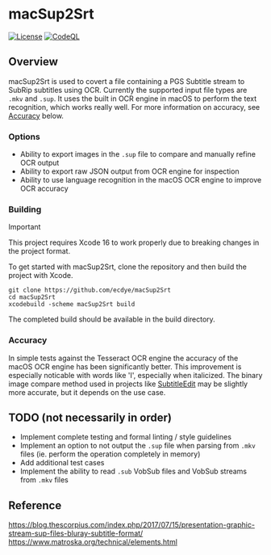 # macSup2Srt
[![License](https://img.shields.io/github/license/ecdye/macSup2Srt)](https://github.com/ecdye/macSup2Srt/blob/main/LICENSE.md)
[![CodeQL](https://github.com/ecdye/macSup2Srt/actions/workflows/codeql.yml/badge.svg)](https://github.com/ecdye/macSup2Srt/actions/workflows/codeql.yml)


## Overview

macSup2Srt is used to covert a file containing a PGS Subtitle stream to SubRip subtitles using OCR.
Currently the supported input file types are `.mkv` and `.sup`.
It uses the built in OCR engine in macOS to perform the text recognition, which works really well.
For more information on accuracy, see [Accuracy](#accuracy) below.


### Options

- Ability to export images in the `.sup` file to compare and manually refine OCR output
- Ability to export raw JSON output from OCR engine for inspection
- Ability to use language recognition in the macOS OCR engine to improve OCR accuracy


### Building

> [!IMPORTANT]
> This project requires Xcode 16 to work properly due to breaking changes in the project format.

To get started with macSup2Srt, clone the repository and then build the project with Xcode.

``` shell
git clone https://github.com/ecdye/macSup2Srt
cd macSup2Srt
xcodebuild -scheme macSup2Srt build
```

The completed build should be available in the build directory.

### Accuracy

In simple tests against the Tesseract OCR engine the accuracy of the macOS OCR engine has been significantly better.
This improvement is especially noticable with words like 'I', especially when italicized.
The binary image compare method used in projects like [SubtitleEdit](https://github.com/SubtitleEdit/subtitleedit) may be slightly more accurate, but it depends on the use case.

## TODO (not necessarily in order)

- Implement complete testing and formal linting / style guidelines
- Implement an option to not output the `.sup` file when parsing from `.mkv` files (ie. perform the operation completely in memory)
- Add additional test cases
- Implement the ability to read `.sub` VobSub files and VobSub streams from `.mkv` files

## Reference

<https://blog.thescorpius.com/index.php/2017/07/15/presentation-graphic-stream-sup-files-bluray-subtitle-format/>
<https://www.matroska.org/technical/elements.html>
